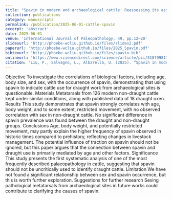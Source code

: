 ```yaml
---
title: "Spavin in modern and archaeological cattle: Reassessing its association with traction use"
collection: publications
category: manuscripts
permalink: /publication/2025-06-01-cattle-spavin
excerpt: 'abstract'
date: 2025-06-01
venue: 'International Journal of Paleopathology, 49, pp.12–20'
slidesurl: 'http://phoebe-wcliu.github.io/files/slides2.pdf'
paperurl: 'http://phoebe-wcliu.github.io/files/2025_Spavin.pdf'
bibtexurl: 'http://phoebe-wcliu.github.io/files/spavin.bib'
onlineurl: 'https://www.sciencedirect.com/science/article/pii/S187998172500004X'
citation: 'Liu, P., Salvagno, L., Albarella, U. (2025). “Spavin in modern and archaeological cattle: Reassessing its association with traction use”. International Journal of Paleopathology, 49, pp.12–20. DOI: 10.1016/j.ijpp.2025.02.003.'
---
```


Objective
To investigate the correlations of biological factors, including age, body size, and sex, with the occurrence of spavin, demonstrating that using spavin to indicate cattle use for draught work from archaeological sites is questionable.
Materials
Metatarsals from 126 modern non-draught cattle kept under similar conditions, along with published data of 18 draught oxen.
Results
This study demonstrates that spavin strongly correlates with age, body weight, and to some extent, restricted movement, with no observed correlation with sex in non-draught cattle. No significant difference in spavin prevalence was found between the draught and non-draught groups.
Conclusions
Age, body weight, and potentially restricted movement, may partly explain the higher frequency of spavin observed in historic times compared to prehistory, reflecting changes in livestock management. The potential influence of traction on spavin should not be ignored, but this paper argues that the connection between spavin and draught use is primarily mediated by age and other factors.
Significance
This study presents the first systematic analysis of one of the most frequently described palaeopathology in cattle, suggesting that spavin should not be uncritically used to identify draught cattle.
Limitation
We have not found a significant relationship between sex and spavin occurrence, but this is worth further exploration.
Suggestions for further research
Sexing pathological metatarsals from archaeological sites in future works could contribute to clarifying the causes of spavin.
